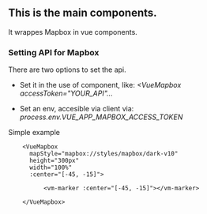 
## This is the main components.

It wrappes Mapbox in vue components.
 ### **Setting API for Mapbox**
There are two options to set the api.
* Set it in the use of component, like:
     *<VueMapbox accessToken="YOUR_API"...*

* Set an env, accesible via client via:
     *process.env.VUE_APP_MAPBOX_ACCESS_TOKEN*




Simple example

```vue
    <VueMapbox
      mapStyle="mapbox://styles/mapbox/dark-v10"
      height="300px"
      width="100%"
      :center="[-45, -15]">
          
          <vm-marker :center="[-45, -15]"></vm-marker>

    </VueMapbox>

```